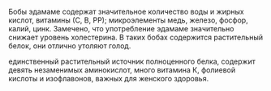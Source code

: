 Бобы эдамаме содержат значительное количество воды и жирных кислот, витамины (С, В, РР); микроэлементы медь, железо, фосфор, калий, цинк. Замечено, что употребление эдамаме значительно снижает уровень холестерина. В таких бобах содержится растительный белок, они отлично утоляют голод.

единственный растительный источник полноценного белка, содержит девять незаменимых аминокислот, много витамина К, фолиевой кислоты и изофлавонов, важных для женского здоровья.
